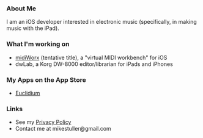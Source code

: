 ### About Me

I am an iOS developer interested in electronic music (specifically, in making music with the iPad).

### What I'm working on

- [midiWorx](/midiWorx) (tentative title), a "virtual MIDI workbench" for iOS
- dwLab, a Korg DW-8000 editor/librarian for iPads and iPhones

### My Apps on the App Store

- [Euclidium](/euclidium)

### Links

- See my [Privacy Policy](/privacy)
- Contact me at &#109;&#105;&#107;&#101;&#115;&#116;&#117;&#108;&#108;&#101;&#114;&#064;&#103;&#109;&#097;&#105;&#108;&#046;&#099;&#111;&#109;


